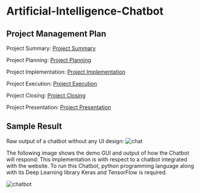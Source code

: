 # Artificial-Intelligence-Chatbot

## Project Management Plan
Project Summary: [Project Summary](https://github.com/yunlee123456/Artificial-Intelligence-Chatbot/blob/main/PMP-PLAN/Project%20Summary.md)

Project Planning: [Project Planning](https://github.com/yunlee123456/Artificial-Intelligence-Chatbot/blob/main/PMP-PLAN/Project%20Planning.md)

Project Implementation: [Project Implementation](https://github.com/yunlee123456/Artificial-Intelligence-Chatbot/blob/main/PMP-PLAN/Project%20Implementation.md)

Project Execution: [Project Execution](https://github.com/yunlee123456/Artificial-Intelligence-Chatbot/blob/main/PMP-PLAN/Project%20Execution.md)

Project Closing: [Project Closing](https://github.com/yunlee123456/Artificial-Intelligence-Chatbot/blob/main/PMP-PLAN/Project%20Closing.md)

Project Presentation: [Project Presentation](https://github.com/yunlee123456/Artificial-Intelligence-Chatbot/blob/main/PMP-PLAN/Project%20Presentation.md)

## Sample Result
Raw output of a chatbot without any UI design:
![chat](https://user-images.githubusercontent.com/118036772/209539812-c06053f4-ca07-4825-85b0-dd876e5a5c04.png)

The following image shows the demo GUI and output of
how the Chatbot will respond:
This implementation is with respect to a chatbot integrated with the website. To run this Chatbot, python programming language along with its Deep Learning library Keras and TensorFlow is required.

![chatbot](https://user-images.githubusercontent.com/118036772/209539762-0ad58de2-a413-4b6f-9fe9-f000fefd9f52.png)
